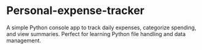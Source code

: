 # Personal-expense-tracker
A simple Python console app to track daily expenses, categorize spending, and view summaries. Perfect for learning Python file handling and data management.
